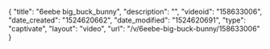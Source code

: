 {
    "title": "6eebe big_buck_bunny",
    "description": "",
    "videoid": "158633006",
    "date_created": "1524620662",
    "date_modified": "1524620691",
    "type": "captivate",
    "layout": "video",
    "url": "\/v\/6eebe-big-buck-bunny\/158633006"
}